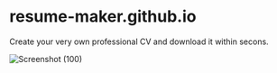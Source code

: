 # resume-maker.github.io

Create your very own professional CV and download it within secons.

![Screenshot (100)](https://user-images.githubusercontent.com/92677342/165117667-e259912c-7b97-49e0-adf8-e6dcd66533a2.png)

